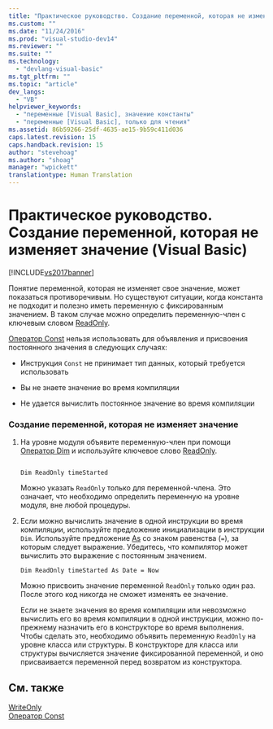 ```yaml
---
title: "Практическое руководство. Создание переменной, которая не изменяет значение (Visual Basic) | Microsoft Docs"
ms.custom: ""
ms.date: "11/24/2016"
ms.prod: "visual-studio-dev14"
ms.reviewer: ""
ms.suite: ""
ms.technology: 
  - "devlang-visual-basic"
ms.tgt_pltfrm: ""
ms.topic: "article"
dev_langs: 
  - "VB"
helpviewer_keywords: 
  - "переменные [Visual Basic], значение константы"
  - "переменные [Visual Basic], только для чтения"
ms.assetid: 86b59266-25df-4635-ae15-9b59c411d036
caps.latest.revision: 15
caps.handback.revision: 15
author: "stevehoag"
ms.author: "shoag"
manager: "wpickett"
translationtype: Human Translation
---
```

# Практическое руководство. Создание переменной, которая не изменяет значение (Visual Basic)
[!INCLUDE[vs2017banner](../../../../csharp/includes/vs2017banner.md)]

Понятие переменной, которая не изменяет свое значение, может показаться противоречивым.  Но существуют ситуации, когда константа не подходит и полезно иметь переменную с фиксированным значением.  В таком случае можно определить переменную\-член с ключевым словом [ReadOnly](../../../../visual-basic/language-reference/modifiers/readonly.md).  
  
 [Оператор Const](../../../../visual-basic/language-reference/statements/const-statement.md) нельзя использовать для объявления и присвоения постоянного значения в следующих случаях:  
  
-   Инструкция `Const` не принимает тип данных, который требуется использовать  
  
-   Вы не знаете значение во время компиляции  
  
-   Не удается вычислить постоянное значение во время компиляции  
  
### Создание переменной, которая не изменяет значение  
  
1.  На уровне модуля объявите переменную\-член при помощи [Оператор Dim](../../../../visual-basic/language-reference/statements/dim-statement.md) и используйте ключевое слово [ReadOnly](../../../../visual-basic/language-reference/modifiers/readonly.md).  
  
    ```  
  
    Dim ReadOnly timeStarted  
    ```  
  
     Можно указать `ReadOnly` только для переменной\-члена.  Это означает, что необходимо определить переменную на уровне модуля, вне любой процедуры.  
  
2.  Если можно вычислить значение в одной инструкции во время компиляции, используйте предложение инициализации в инструкции `Dim`.  Используйте предложение [As](../../../../visual-basic/language-reference/statements/as-clause.md) со знаком равенства \(`=`\), за которым следует выражение.  Убедитесь, что компилятор может вычислить это выражение с постоянным значением.  
  
    ```  
    Dim ReadOnly timeStarted As Date = Now  
    ```  
  
     Можно присвоить значение переменной `ReadOnly` только один раз.  После этого код никогда не сможет изменять ее значение.  
  
     Если не знаете значения во время компиляции или невозможно вычислить его во время компиляции в одной инструкции, можно по\-прежнему назначить его в конструкторе во время выполнения.  Чтобы сделать это, необходимо объявить переменную `ReadOnly` на уровне класса или структуры.  В конструкторе для класса или структуры вычисляется значение фиксированной переменной, и оно присваивается переменной перед возвратом из конструктора.  
  
## См. также  
 [WriteOnly](../../../../visual-basic/language-reference/modifiers/writeonly.md)   
 [Оператор Const](../../../../visual-basic/language-reference/statements/const-statement.md)